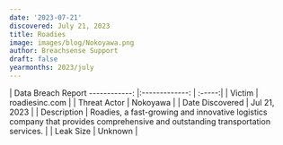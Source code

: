 ```yaml
---
date: '2023-07-21'
discovered: July 21, 2023
title: Roadies
image: images/blog/Nokoyawa.png
author: Breachsense Support
draft: false
yearmonths: 2023/july
---
```



| Data Breach Report
------------:     |:-------------:    | :-----:|
| Victim      | roadiesinc.com      | 
| Threat Actor      | Nokoyawa      | 
| Date Discovered      | Jul 21, 2023      | 
| Description      | Roadies, a fast-growing and innovative logistics company that provides comprehensive and outstanding transportation services.      | 
| Leak Size      | Unknown      | 

